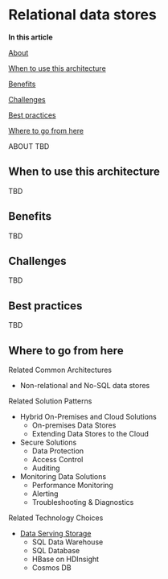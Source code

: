 # Relational data stores

**In this article**

[About]()

[When to use this architecture](#whentouse)

[Benefits](#benefits)

[Challenges](#challenges)

[Best practices](#bestpractices)

[Where to go from here](#wheretogo)

<a name="about"></a>
ABOUT TBD

## <a name="whentouse"></a>When to use this architecture
TBD

## <a name="benefits"></a>Benefits
TBD

## <a name="challenges"></a>Challenges
TBD

## <a name="bestpractices"></a>Best practices
TBD

## <a name="wheretogo"></a>Where to go from here
Related Common Architectures
- Non-relational and No-SQL data stores

Related Solution Patterns
- Hybrid On-Premises and Cloud Solutions
    - On-premises Data Stores
    - Extending Data Stores to the Cloud
- Secure Solutions
    - Data Protection
    - Access Control
    - Auditing
- Monitoring Data Solutions
    - Performance Monitoring
    - Alerting
    - Troubleshooting & Diagnostics

Related Technology Choices
- [Data Serving Storage](../technology-choices/data-serving-storage.md)
    - SQL Data Warehouse
    - SQL Database
    - HBase on HDInsight
    - Cosmos DB